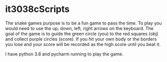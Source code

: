 # it3038cScripts
The snake games purpose is to be a fun game to pass the time. To play you would need to use the up, down, left, right arrows
on the keyboard. The goal of the game is to guide the green circle (you) to the red squares (obj) and collect purple circles (score).
If you hit your own body or the borders you lose and your score will be recorded as the high score until you beat it. 

I have python 3.8 and pycharm running to play the game. 
